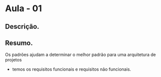 
# Aula - 01

## Descrição.


## Resumo.
Os padrões ajudam a determinar o melhor padrão para uma arquitetura de projetos
  - temos os requisitos funcionais e requisitos não funcionais.